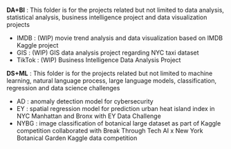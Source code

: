 
**DA+BI**
: This folder is for the projects related but not limited to data analysis, 
statistical analysis, business intelligence project and data visualization projects

- IMDB : (WIP) movie trend analysis and data visualization based on IMDB Kaggle project
- GIS : (WIP) GIS data analysis project regarding NYC taxi dataset
- TikTok : (WIP) Business Intelligence Data Analysis Project 

**DS+ML**
: This folder is for the projects related but not limited to machine learning,
natural language process, large language models, classification, regression and data science challenges

- AD : anomaly detection model for cybersecurity
- EY : spatial regression model for prediction urban heat island index in NYC Manhattan and Bronx with EY Data Challenge
- NYBG : image classification of botanical large dataset as part of Kaggle competition collaborated with Break Through Tech AI x New York Botanical Garden Kaggle data competition
